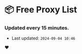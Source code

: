 # :package: Free Proxy List
### Updated every 15 minutes.

- Last updated: `2024-09-04 10:46`

:heart:

